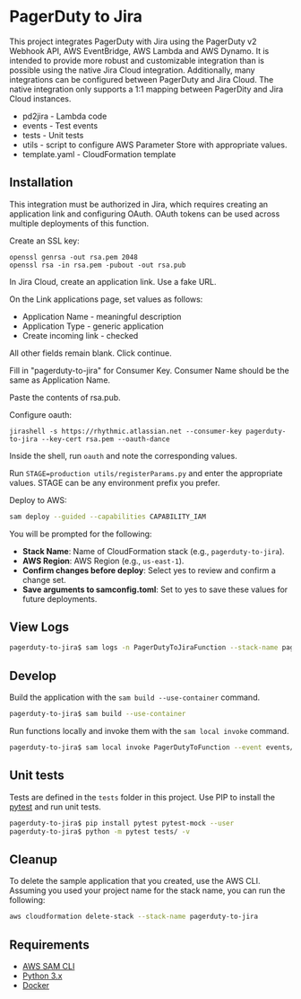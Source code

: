 # PagerDuty to Jira

This project integrates PagerDuty with Jira using the PagerDuty v2 Webhook API, AWS EventBridge, AWS Lambda and AWS Dynamo. It is intended to provide more robust and customizable integration than is possible using the native Jira Cloud integration. Additionally, many integrations can be configured between PagerDuty and Jira Cloud. The native integration only supports a 1:1 mapping between PagerDity and Jira Cloud instances.

- pd2jira - Lambda code
- events - Test events
- tests - Unit tests
- utils - script to configure AWS Parameter Store with appropriate values.
- template.yaml - CloudFormation template


## Installation

This integration must be authorized in Jira, which requires creating an application link and configuring OAuth. OAuth tokens can be used across multiple deployments of this function.

Create an SSL key:

```
openssl genrsa -out rsa.pem 2048
openssl rsa -in rsa.pem -pubout -out rsa.pub
```

In Jira Cloud, create an application link. Use a fake URL.

On the Link applications page, set values as follows:

* Application Name - meaningful description
* Application Type - generic application
* Create incoming link - checked

All other fields remain blank. Click continue.

Fill in "pagerduty-to-jira" for Consumer Key. Consumer Name should be the same as Application Name.

Paste the contents of rsa.pub.

Configure oauth:

```
jirashell -s https://rhythmic.atlassian.net --consumer-key pagerduty-to-jira --key-cert rsa.pem --oauth-dance
```

Inside the shell, run `oauth` and note the corresponding values.

Run `STAGE=production utils/registerParams.py` and enter the appropriate values. STAGE can be any environment prefix you prefer.

Deploy to AWS:

```bash
sam deploy --guided --capabilities CAPABILITY_IAM
```

You will be prompted for the following:

* **Stack Name**: Name of CloudFormation stack (e.g., `pagerduty-to-jira`).
* **AWS Region**: AWS Region (e.g., `us-east-1`).
* **Confirm changes before deploy**: Select yes to review and confirm a change set.
* **Save arguments to samconfig.toml**: Set to yes to save these values for future deployments.

## View Logs

```bash
pagerduty-to-jira$ sam logs -n PagerDutyToJiraFunction --stack-name pagerduty-to-jira --tail
```

## Develop

Build the application with the `sam build --use-container` command.

```bash
pagerduty-to-jira$ sam build --use-container
```

Run functions locally and invoke them with the `sam local invoke` command.

```bash
pagerduty-to-jira$ sam local invoke PagerDutyToFunction --event events/event.json
```

## Unit tests

Tests are defined in the `tests` folder in this project. Use PIP to install the [pytest](https://docs.pytest.org/en/latest/) and run unit tests.

```bash
pagerduty-to-jira$ pip install pytest pytest-mock --user
pagerduty-to-jira$ python -m pytest tests/ -v
```

## Cleanup

To delete the sample application that you created, use the AWS CLI. Assuming you used your project name for the stack name, you can run the following:

```bash
aws cloudformation delete-stack --stack-name pagerduty-to-jira
```

## Requirements
* [AWS SAM CLI](https://docs.aws.amazon.com/serverless-application-model/latest/developerguide/serverless-sam-cli-install.html)
* [Python 3.x](https://www.python.org/downloads/)
* [Docker](https://hub.docker.com/search/?type=edition&offering=community)

